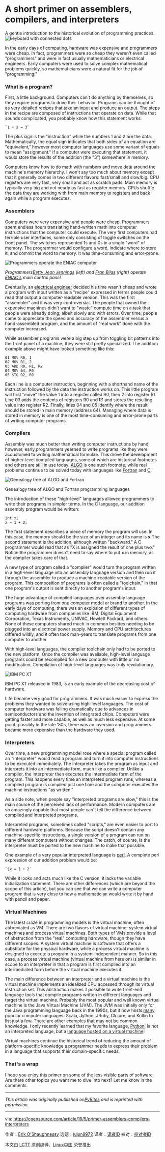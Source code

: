 [#]: collector: (lujun9972)
[#]: translator: ( )
[#]: reviewer: ( )
[#]: publisher: ( )
[#]: url: ( )
[#]: subject: (A short primer on assemblers, compilers, and interpreters)
[#]: via: (https://opensource.com/article/19/5/primer-assemblers-compilers-interpreters)
[#]: author: (Erik O'Shaughnessy https://opensource.com/users/jnyjny/users/shawnhcorey/users/jnyjny/users/jnyjny)

A short primer on assemblers, compilers, and interpreters
======
A gentle introduction to the historical evolution of programming
practices.
![keyboard with connected dots][1]

In the early days of computing, hardware was expensive and programmers were cheap. In fact, programmers were so cheap they weren't even called "programmers" and were in fact usually mathematicians or electrical engineers. Early computers were used to solve complex mathematical problems quickly, so mathematicians were a natural fit for the job of "programming."

### What is a program?

First, a little background. Computers can't do anything by themselves, so they require programs to drive their behavior. Programs can be thought of as very detailed recipes that take an input and produce an output. The steps in the recipe are composed of instructions that operate on data. While that sounds complicated, you probably know how this statement works:


```
`1 + 2 = 3`
```

The plus sign is the "instruction" while the numbers 1 and 2 are the data. Mathematically, the equal sign indicates that both sides of an equation are "equivalent," however most computer languages use some variant of equals to mean "assignment." If a computer were executing that statement, it would store the results of the addition (the "3") somewhere in memory.

Computers know how to do math with numbers and move data around the machine's memory hierarchy. I won't say too much about memory except that it generally comes in two different flavors: fast/small and slow/big. CPU registers are very fast, very small and act as scratch pads. Main memory is typically very big and not nearly as fast as register memory. CPUs shuffle the data they are working with from main memory to registers and back again while a program executes.

### Assemblers

Computers were very expensive and people were cheap. Programmers spent endless hours translating hand-written math into computer instructions that the computer could execute. The very first computers had terrible user interfaces, some only consisting of toggle switches on the front panel. The switches represented 1s and 0s in a single "word" of memory. The programmer would configure a word, indicate where to store it, and commit the word to memory. It was time-consuming and error-prone.

![Programmers operate the ENIAC computer][2]

_Programmers[Betty Jean Jennings][3] (left) and [Fran Bilas][4] (right) operate [ENIAC's][5] main control panel._

Eventually, an [electrical engineer][6] decided his time wasn't cheap and wrote a program with input written as a "recipe" expressed in terms people could read that output a computer-readable version. This was the first "assembler" and it was very controversial. The people that owned the expensive machines didn't want to "waste" compute time on a task that people were already doing; albeit slowly and with errors. Over time, people came to appreciate the speed and accuracy of the assembler versus a hand-assembled program, and the amount of "real work" done with the computer increased.

While assembler programs were a big step up from toggling bit patterns into the front panel of a machine, they were still pretty specialized. The addition example above might have looked something like this:


```
01 MOV R0, 1
02 MOV R1, 2
03 ADD R0, R1, R2
04 MOV 64, R0
05 STO R2, R0
```

Each line is a computer instruction, beginning with a shorthand name of the instruction followed by the data the instruction works on. This little program will first "move" the value 1 into a register called R0, then 2 into register R1. Line 03 adds the contents of registers R0 and R1 and stores the resulting value into register R2. Finally, lines 04 and 05 identify where the result should be stored in main memory (address 64). Managing where data is stored in memory is one of the most time-consuming and error-prone parts of writing computer programs.

### Compilers

Assembly was much better than writing computer instructions by hand; however, early programmers yearned to write programs like they were accustomed to writing mathematical formulae. This drove the development of higher-level compiled languages, some of which are historical footnotes and others are still in use today. [ALGO][7] is one such footnote, while real problems continue to be solved today with languages like [Fortran][8] and [C][9].

![Genealogy tree of ALGO and Fortran][10]

Genealogy tree of ALGO and Fortran programming languages

The introduction of these "high-level" languages allowed programmers to write their programs in simpler terms. In the C language, our addition assembly program would be written:


```
int x;
x = 1 + 2;
```

The first statement describes a piece of memory the program will use. In this case, the memory should be the size of an integer and its name is **x** The second statement is the addition, although written "backward." A C programmer would read that as "X is assigned the result of one plus two." Notice the programmer doesn't need to say where to put **x** in memory, as the compiler takes care of that.

A new type of program called a "compiler" would turn the program written in a high-level language into an assembly language version and then run it through the assembler to produce a machine-readable version of the program. This composition of programs is often called a "toolchain," in that one program's output is sent directly to another program's input.

The huge advantage of compiled languages over assembly language programs was porting from one computer model or brand to another. In the early days of computing, there was an explosion of different types of computing hardware from companies like IBM, Digital Equipment Corporation, Texas Instruments, UNIVAC, Hewlett Packard, and others. None of these computers shared much in common besides needing to be plugged into an electrical power supply. Memory and CPU architectures differed wildly, and it often took man-years to translate programs from one computer to another.

With high-level languages, the compiler toolchain only had to be ported to the new platform. Once the compiler was available, high-level language programs could be recompiled for a new computer with little or no modification. Compilation of high-level languages was truly revolutionary.

![IBM PC XT][11]

IBM PC XT released in 1983, is an early example of the decreasing cost of hardware.

Life became very good for programmers. It was much easier to express the problems they wanted to solve using high-level languages. The cost of computer hardware was falling dramatically due to advances in semiconductors and the invention of integrated chips. Computers were getting faster and more capable, as well as much less expensive. At some point, possibly in the late '80s, there was an inversion and programmers became more expensive than the hardware they used.

### Interpreters

Over time, a new programming model rose where a special program called an "interpreter" would read a program and turn it into computer instructions to be executed immediately. The interpreter takes the program as input and interprets it into an intermediate form, much like a compiler. Unlike a compiler, the interpreter then executes the intermediate form of the program. This happens every time an interpreted program runs, whereas a compiled program is compiled just one time and the computer executes the machine instructions "as written."

As a side note, when people say "interpreted programs are slow," this is the main source of the perceived lack of performance. Modern computers are so amazingly capable that most people can't tell the difference between compiled and interpreted programs.

Interpreted programs, sometimes called "scripts," are even easier to port to different hardware platforms. Because the script doesn't contain any machine-specific instructions, a single version of a program can run on many different computers without changes. The catch, of course, is the interpreter must be ported to the new machine to make that possible.

One example of a very popular interpreted language is [perl][12]. A complete perl expression of our addition problem would be:


```
`$x = 1 + 2`
```

While it looks and acts much like the C version, it lacks the variable initialization statement. There are other differences (which are beyond the scope of this article), but you can see that we can write a computer program that is very close to how a mathematician would write it by hand with pencil and paper.

### Virtual Machines

The latest craze in programming models is the virtual machine, often abbreviated as VM. There are two flavors of virtual machine; system virtual machines and process virtual machines. Both types of VMs provide a level of abstraction from the "real" computing hardware, though they have different scopes. A system virtual machine is software that offers a substitute for the physical hardware, while a process virtual machine is designed to execute a program in a system-independent manner. So in this case, a process virtual machine (virtual machine from here on) is similar in scope to an interpreter in that a program is first compiled into an intermediated form before the virtual machine executes it.

The main difference between an interpreter and a virtual machine is the virtual machine implements an idealized CPU accessed through its virtual instruction set. This abstraction makes it possible to write front-end language tools that compile programs written in different languages and target the virtual machine. Probably the most popular and well known virtual machine is the Java Virtual Machine (JVM). The JVM was initially only for the Java programming language back in the 1990s, but it now hosts [many][13] popular computer languages: Scala, Jython, JRuby, Clojure, and Kotlin to list just a few. There are other examples that may not be common knowledge. I only recently learned that my favorite language, [Python][14], is not an interpreted language, but a [language hosted on a virtual machine][15]!

Virtual machines continue the historical trend of reducing the amount of platform-specific knowledge a programmer needs to express their problem in a language that supports their domain-specific needs.

### That's a wrap

I hope you enjoy this primer on some of the less visible parts of software. Are there other topics you want me to dive into next? Let me know in the comments.

* * *

_This article was originally published on[PyBites][16] and is reprinted with permission._

--------------------------------------------------------------------------------

via: https://opensource.com/article/19/5/primer-assemblers-compilers-interpreters

作者：[Erik O'Shaughnessy][a]
选题：[lujun9972][b]
译者：[译者ID](https://github.com/译者ID)
校对：[校对者ID](https://github.com/校对者ID)

本文由 [LCTT](https://github.com/LCTT/TranslateProject) 原创编译，[Linux中国](https://linux.cn/) 荣誉推出

[a]: https://opensource.com/users/jnyjny/users/shawnhcorey/users/jnyjny/users/jnyjny
[b]: https://github.com/lujun9972
[1]: https://opensource.com/sites/default/files/styles/image-full-size/public/lead-images/programming_keyboard_coding.png?itok=E0Vvam7A (keyboard with connected dots)
[2]: https://opensource.com/sites/default/files/uploads/two_women_operating_eniac.gif (Programmers operate the ENIAC computer)
[3]: https://en.wikipedia.org/wiki/Jean_Bartik (Jean Bartik)
[4]: https://en.wikipedia.org/wiki/Frances_Spence (Frances Spence)
[5]: https://en.wikipedia.org/wiki/ENIAC
[6]: https://en.wikipedia.org/wiki/Nathaniel_Rochester_%28computer_scientist%29
[7]: https://en.wikipedia.org/wiki/ALGO
[8]: https://en.wikipedia.org/wiki/Fortran
[9]: https://en.wikipedia.org/wiki/C_(programming_language)
[10]: https://opensource.com/sites/default/files/uploads/algolfortran_family-by-borkowski.png (Genealogy tree of ALGO and Fortran)
[11]: https://opensource.com/sites/default/files/uploads/639px-ibm_px_xt_color.jpg (IBM PC XT)
[12]: www.perl.org
[13]: https://en.wikipedia.org/wiki/List_of_JVM_languages
[14]: /resources/python
[15]: https://opensource.com/article/18/4/introduction-python-bytecode
[16]: https://pybit.es/python-interpreters.html
